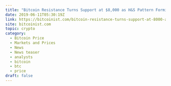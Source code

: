 ```yaml
---
title: "Bitcoin Resistance Turns Support at $8,000 as H&S Pattern Forming"
date: 2019-06-11T05:30:19Z
link: https://bitcoinist.com/bitcoin-resistance-turns-support-at-8000-as-hs-pattern-forming/?utm_medium=RSS&utm_source=hune
site: bitcoinist.com
topic: crypto
category:
  - Bitcoin Price
  - Markets and Prices
  - News
  - News teaser
  - analysts
  - bitcoin
  - btc
  - price
draft: false
---
```

